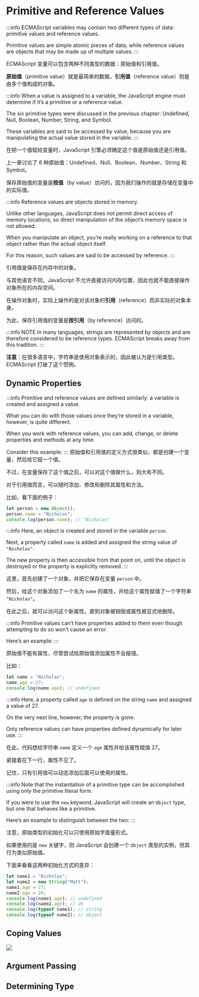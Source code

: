 # Primitive and Reference Values

:::info
ECMAScript variables may contain two different types of data: primitive values and reference values. 

Primitive values are simple atomic pieces of data, while reference values are objects that may be made up of multiple values.
:::

ECMAScript 变量可以包含两种不同类型的数据：原始值和引用值。

**原始值**（primitive value）就是最简单的数据，**引用值**（reference value）则是由多个值构成的对象。



:::info
When a value is assigned to a variable, the JavaScript engine must determine if it’s a primitive or a reference value. 

The six primitive types were discussed in the previous chapter: Undefined, Null, Boolean, Number, String, and Symbol. 

These variables are said to be accessed by value, because you are manipulating the actual value stored in the variable.
:::

在把一个值赋给变量时，JavaScript 引擎必须确定这个值是原始值还是引用值。

上一章讨论了 6 种原始值：Undefined、Null、Boolean、Number、String 和 Symbol。

保存原始值的变量是**按值**（by value）访问的，因为我们操作的就是存储在变量中的实际值。



:::info
Reference values are objects stored in memory. 

Unlike other languages, JavaScript does not permit direct access of memory locations, so direct manipulation of the object’s memory space is not allowed. 

When you manipulate an object, you’re really working on a reference to that object rather than the actual object itself. 

For this reason, such values are said to be accessed by reference.
:::

引用值是保存在内存中的对象。

与其他语言不同，JavaScript 不允许直接访问内存位置，因此也就不能直接操作对象所在的内存空间。

在操作对象时，实际上操作的是对该对象的**引用**（reference）而非实际的对象本身。

为此，保存引用值的变量是**按引用**（by reference）访问的。



:::info NOTE
In many languages, strings are represented by objects and are therefore considered to be reference types. ECMAScript breaks away from this tradition.
:::

**注意**：在很多语言中，字符串是使用对象表示的，因此被认为是引用类型。ECMAScript 打破了这个惯例。


## Dynamic Properties

:::info
Primitive and reference values are defined similarly: a variable is created and assigned a value. 

What you can do with those values once they’re stored in a variable, however, is quite different. 

When you work with reference values, you can add, change, or delete properties and methods at any time. 

Consider this example:
:::
原始值和引用值的定义方式很类似，都是创建一个变量，然后给它赋一个值。

不过，在变量保存了这个值之后，可以对这个值做什么，则大有不同。

对于引用值而言，可以随时添加、修改和删除其属性和方法。

比如，看下面的例子：

```js
let person = new Object();
person.name = "Nicholas";
console.log(person.name); // "Nicholas"
```


:::info
Here, an object is created and stored in the variable `person`. 

Next, a property called `name` is added and assigned the string value of `"Nicholas"`. 

The new property is then accessible from that point on, until the object is destroyed or the property is explicitly removed.
:::

这里，首先创建了一个对象，并把它保存在变量 `person` 中。

然后，给这个对象添加了一个名为 `name` 的属性，并给这个属性赋值了一个字符串 `"Nicholas"`。

在此之后，就可以访问这个新属性，直到对象被销毁或属性被显式地删除。



:::info
Primitive values can’t have properties added to them even though attempting to do so won’t cause an error. 

Here’s an example:
:::

原始值不能有属性，尽管尝试给原始值添加属性不会报错。

比如：

```js
let name = "Nicholas";
name.age = 27;
console.log(name.age); // undefined
```



:::info
Here, a property called `age` is defined on the string `name` and assigned a value of 27. 

On the very next line, however, the property is gone. 

Only reference values can have properties defined dynamically for later use.
:::

在此，代码想给字符串 `name` 定义一个 `age` 属性并给该属性赋值 27。

紧接着在下一行，属性不见了。

记住，只有引用值可以动态添加后面可以使用的属性。



:::info
Note that the instantiation of a primitive type can be accomplished using only the primitive literal form. 

If you were to use the `new` keyword, JavaScript will create an `Object` type, but one that behaves like a primitive. 

Here’s an example to distinguish between the two:
:::

注意，原始类型的初始化可以只使用原始字面量形式。

如果使用的是 `new` 关键字，则 JavaScript 会创建一个 `Object` 类型的实例，但其行为类似原始值。

下面来看看这两种初始化方式的差异：

```js
let name1 = "Nicholas";
let name2 = new String("Matt");
name1.age = 27;
name2.age = 26;
console.log(name1.age); // undefined
console.log(name2.age); // 26
console.log(typeof name1); // string
console.log(typeof name2); // object
```

## Coping Values


![](/hbs/4-1.png)

## Argument Passing


## Determining Type



